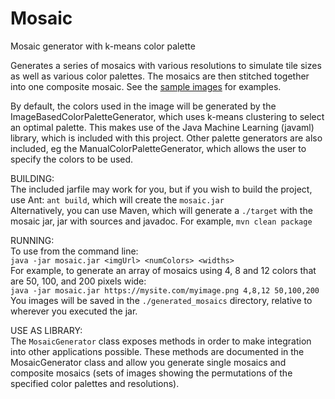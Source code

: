Mosaic
======

Mosaic generator with k-means color palette

Generates a series of mosaics with various resolutions to simulate tile sizes as well as various color palettes. The mosaics are then stitched together into one composite mosaic. See the [sample images][] for examples.

By default, the colors used in the image will be generated by the ImageBasedColorPaletteGenerator, which uses k-means clustering to select an optimal palette. This makes use of the Java Machine Learning (javaml) library, which is included with this project. Other palette generators are also included, eg the ManualColorPaletteGenerator, which allows the user to specify the colors to be used. 

BUILDING:<br>
The included jarfile may work for you, but if you wish to build the project, use Ant: `ant build`, which will create the `mosaic.jar`<br>
Alternatively, you can use Maven, which will generate a `./target` with the mosaic jar, jar with sources and javadoc. For example, `mvn clean package`

RUNNING:<br>
To use from the command line:<br>
`java -jar mosaic.jar <imgUrl> <numColors> <widths>`<br>
For example, to generate an array of mosaics using 4, 8 and 12 colors that are 50, 100, and 200 pixels wide:<br>
`java -jar mosaic.jar https://mysite.com/myimage.png 4,8,12 50,100,200`<br>
You images will be saved in the ```./generated_mosaics``` directory, relative to wherever you executed the jar.<br>

USE AS LIBRARY:<br>
The `MosaicGenerator` class exposes methods in order to make integration into other applications possible. These methods are documented in the MosaicGenerator class and allow you generate single mosaics and composite mosaics (sets of images showing the permutations of the specified color palettes and resolutions).
  
[sample images]: https://github.com/alexroussos/Mosaic/blob/master/sample-images
